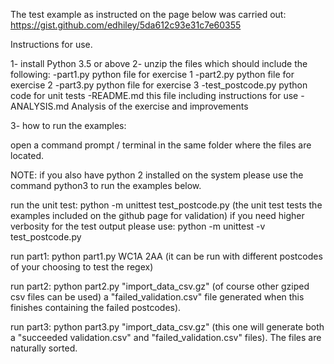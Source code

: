 The test example as instructed on the page below was carried out:
https://gist.github.com/edhiley/5da612c93e31c7e60355


Instructions for use. 

1- install Python 3.5 or above
2- unzip the files which should include the following:
	-part1.py     		python file for exercise 1
	-part2.py			python file for exercise 2
	-part3.py			python file for exercise 3
	-test_postcode.py	python code for unit tests
	-README.md			this file including instructions for use
	-ANALYSIS.md		Analysis of the exercise and improvements

3- how to run the examples: 

open a command prompt / terminal in the same folder where the files are
located.

NOTE: if you also have python 2 installed on the system please use the command 
python3 to run the examples below.

run the unit test: 
python -m unittest test_postcode.py
(the unit test tests the examples included on the github page for validation)
if you need higher verbosity for the test output please use:
python -m unittest -v test_postcode.py



run part1: 
python part1.py WC1A 2AA 
(it can be run with different postcodes of your choosing to test the regex)

run part2: 
python part2.py "import_data_csv.gz" 
(of course other gziped csv files can be used) a "failed_validation.csv" file
generated when this finishes containing the failed postcodes).


run part3: 
python part3.py "import_data_csv.gz"
(this one will generate both a "succeeded validation.csv" and "failed_validation.csv" 
files). The files are naturally sorted. 